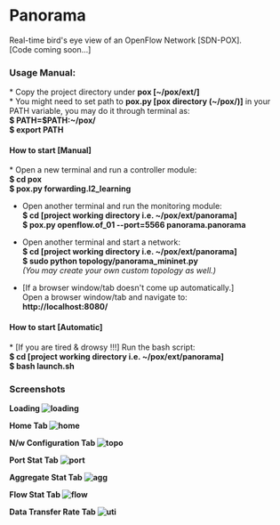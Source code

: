 <h1> Panorama </h1>
Real-time bird's eye view of an OpenFlow Network [SDN-POX]. <br>
[Code coming soon...]
<h3>Usage Manual:<br/></h3>
* Copy the project directory under <b>pox [~/pox/ext/]</b></br>
* You might need to set path to <b>pox.py [pox directory (~/pox/)]</b> in your PATH variable, you may do it through terminal as:<br/>
    <b>$ PATH=$PATH:~/pox/<br/>
    $ export PATH</b>

<h4> How to start [Manual]</h4>
* Open a new terminal and run a controller module:<br/>
    <b>$ cd pox<br/>
    $ pox.py forwarding.l2_learning</b>

* Open another terminal and run the monitoring module:<br/>
    <b>$ cd [project working directory i.e. ~/pox/ext/panorama]<br/>
    $ pox.py openflow.of_01 --port=5566 panorama.panorama</b>

* Open another terminal and start a network:<br/>
    <b>$ cd [project working directory i.e. ~/pox/ext/panorama]<br/>
    $ sudo python topology/panorama_mininet.py<br/></b>
    *(You may create your own custom topology as well.)*

* [If a browser window/tab doesn't come up automatically.]<br/>
Open a browser window/tab and navigate to:<br/>
    <b>http://localhost:8080/</b>

<h4> How to start [Automatic]<br/></h4>
* [If you are tired & drowsy !!!] Run the bash script:<br/>
   <b>$ cd [project working directory i.e. ~/pox/ext/panorama]<br/>
    $ bash launch.sh</b>

<h3>Screenshots</h3>

<b>Loading<b/>
![loading](https://cloud.githubusercontent.com/assets/8746855/20600416/e310c01c-b253-11e6-9940-d84b88f0b126.png)
<br/>

<b>Home Tab<b/>
![home](https://cloud.githubusercontent.com/assets/8746855/20600419/e35a0948-b253-11e6-996f-c8104ed3ac0b.png)
<br/>

<b>N/w Configuration Tab<b/>
![topo](https://cloud.githubusercontent.com/assets/8746855/20600418/e33ee672-b253-11e6-9822-75a11717534c.png)
<br/>

<b>Port Stat Tab<b/>
![port](https://cloud.githubusercontent.com/assets/8746855/20600417/e326bdf4-b253-11e6-9842-e8706870a962.png)
<br/>

<b>Aggregate Stat Tab<b/>
![agg](https://cloud.githubusercontent.com/assets/8746855/20600420/e35a2946-b253-11e6-8561-2ce68485821d.png)
<br/>

<b>Flow Stat Tab<b/>
![flow](https://cloud.githubusercontent.com/assets/8746855/20600422/e35aab00-b253-11e6-88af-828d31e9faad.png)
<br/>

<b>Data Transfer Rate Tab<b/>
![uti](https://cloud.githubusercontent.com/assets/8746855/20600569/96f32df4-b254-11e6-9309-2e5cfc87c0ed.png)


